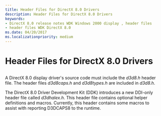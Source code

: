 ```yaml
---
title: Header Files for DirectX 8.0 Drivers
description: Header Files for DirectX 8.0 Drivers
keywords:
- DirectX 8.0 release notes WDK Windows 2000 display , header files
- header files WDK DirectX 8.0
ms.date: 04/20/2017
ms.localizationpriority: medium
---
```


# Header Files for DirectX 8.0 Drivers


## <span id="ddk_header_files_for_directx_8_0_drivers_gg"></span><span id="DDK_HEADER_FILES_FOR_DIRECTX_8_0_DRIVERS_GG"></span>


A DirectX 8.0 display driver's source code must include the *d3d8.h* header file. The header files *d3d8caps.h* and *d3d8types.h* are included in *d3d8.h*.

The DirectX 8.0 Driver Development Kit (DDK) introduces a new DDI-only header file called *d3dhalex.h*. This header file contains optional helper definitions and macros. Currently, this header contains some macros to assist with reporting D3DCAPS8 to the runtime.

 

 





